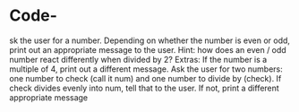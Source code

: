 # Code-
sk the user for a number. Depending on whether the number is even or odd, print out an appropriate message to the user. Hint: how does an even / odd number react differently when divided by 2?  Extras:  If the number is a multiple of 4, print out a different message. Ask the user for two numbers: one number to check (call it num) and one number to divide by (check). If check divides evenly into num, tell that to the user. If not, print a different appropriate message

